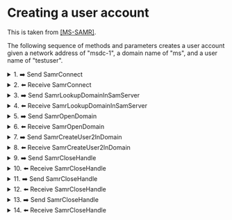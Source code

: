 # Creating a user account

This is taken from [\[MS-SAMR\]](https://docs.microsoft.com/en-us/openspecs/windows_protocols/ms-samr/3d8e23d8-d9df-481f-83b3-9175f980294c).

The following sequence of methods and parameters creates a user account given a network address of "msdc-1", a domain name of "ms", and a user name of "testuser".

<details><summary>1. ➡️ Send SamrConnect</summary>

Details [SamrConnect](https://docs.microsoft.com/en-us/openspecs/windows_protocols/ms-samr/defe2091-0a61-4dfa-be9a-2c1206d53a1f).
    
|Parameter field|Parameter value|
|--|--|
|ServerName|msdc-1|
|DesiredAccess|0x31|
</details>

<details><summary>2. ⬅️ Receive SamrConnect</summary>

|Parameter field|Parameter value|
|--|--|
|Status|0|
|ServerHandle|\[implementation-specific value\] serverHandle|
</details>

<details><summary>3. ➡️ Send SamrLookupDomainInSamServer</summary>

Details [SamrLookupDomainInSamServer](https://docs.microsoft.com/en-us/openspecs/windows_protocols/ms-samr/47492d59-e095-4398-b03e-8a062b989123).

|Parameter field|Parameter value|
|--|--|
|ServerHandle|serverHandle|
|Name.Length|4|
|Name.MaximumLength|4|
|Name.Buffer|ms|
</details>

<details><summary>4. ⬅️ Receive SamrLookupDomainInSamServer</summary>

|Parameter field|Parameter value|
|--|--|
|Status|0|
|DomainId|\[implementation-specific SID\]. For example: S-1-5-21-3448151421-356457007-600757626|
</details>

<details><summary>5. ➡️ Send SamrOpenDomain</summary>

Details [SamrOpenDomain](https://docs.microsoft.com/en-us/openspecs/windows_protocols/ms-samr/ba710c90-5b12-42f8-9e5a-d4aacc1329fa).

|Parameter field|Parameter value|
|--|--|
|ServerHandle|serverHandle|
|DesiredAccess|0x00000010|
|DomainId|S-1-5-21-3448151421-356457007-600757626|
</details>

<details><summary>6. ⬅️ Receive SamrOpenDomain</summary>

|Parameter field|Parameter value|
|--|--|
|Status|0|
|DomainHandle|\[implementation-specific value\] domainHandle|
</details>

<details><summary>7. ➡️ Send SamrCreateUser2InDomain</summary>

Details [SamrCreateUser2InDomain](https://docs.microsoft.com/en-us/openspecs/windows_protocols/ms-samr/a98d7fbb-1735-4fbf-b41a-ef363c899002).

|Parameter field|Parameter value|
|--|--|
|DomainHandle|domainHandle|
|Name.Length|16|
|Name.MaximumLength|16|
|Name.Buffer|testuser|
|AccountType|0x00000080|
|DesiredAccess|0x02000000|
</details>

<details><summary>8. ⬅️ Receive SamrCreateUser2InDomain</summary>

|Parameter field|Parameter value|
|--|--|
|Status|0|
|UserHandle|\[implementation-specific value\] userHandle|
|GrantedAccess|0xf07ff|
|RelativeId|2810|
</details>

<details><summary>9. ➡️ Send SamrCloseHandle</summary>

Details [SamrCloseHandle](https://docs.microsoft.com/en-us/openspecs/windows_protocols/ms-samr/55d134df-e257-48ad-8afa-cb2ca45cd3cc).

|Parameter field|Parameter value|
|--|--|
|Handle|userHandle|
</details>

<details><summary>10. ⬅️ Receive SamrCloseHandle</summary>
    
|Parameter field|Parameter value|
|--|--|
|Status|0|
|Handle|0|
</details>

<details><summary>11. ➡️ Send SamrCloseHandle</summary>

|Parameter field|Parameter value|
|--|--|
|Handle|domainHandle|
</details>

<details><summary>12. ⬅️ Receive SamrCloseHandle</summary>

|Parameter field|Parameter value|
|--|--|
|Status|0|
|Handle|0|
</details>

<details><summary>13. ➡️ Send SamrCloseHandle</summary>

|Parameter field|Parameter value|
|--|--|
|Handle|serverHandle|
</details>

<details><summary>14. ⬅️ Receive SamrCloseHandle</summary>

|Parameter field|Parameter value|
|--|--|
|Status|0|
|Handle|0|
</details>
